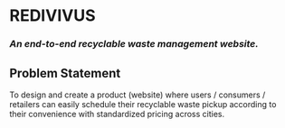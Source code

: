 # REDIVIVUS
### <i>An end-to-end recyclable waste management website.</i>

## Problem Statement
To design and create a product (website) where users / consumers / retailers can easily schedule their recyclable waste pickup according to their convenience with standardized pricing across cities.

## 
